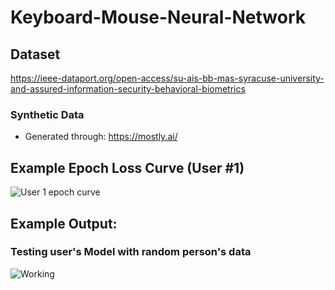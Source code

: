 # Keyboard-Mouse-Neural-Network

## Dataset 
https://ieee-dataport.org/open-access/su-ais-bb-mas-syracuse-university-and-assured-information-security-behavioral-biometrics
### Synthetic Data
* Generated through: https://mostly.ai/

## Example Epoch Loss Curve (User #1) 
 ![User 1 epoch curve](https://github.com/matthewcoppedge/Keyboard-Mouse-Neural-Network/assets/69172752/b5aa7951-04a7-4096-833f-829562889890)

## Example Output:
### Testing user's Model with random person's data
![Working](https://github.com/matthewcoppedge/Keyboard-Mouse-Neural-Network/assets/69172752/255fe8b2-5b35-4572-a0ed-8ceeb50df587)
